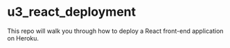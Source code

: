 # u3_react_deployment
This repo will walk you through how to deploy a React front-end application on Heroku.
